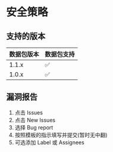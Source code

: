 # 安全策略

## 支持的版本

| 数据包版本 | 数据包支持        |
| ------- | ------------------ |
| 1.1.x   | :white_check_mark: |
| 1.0.x   | :white_check_mark: |

## 漏洞报告

1. 点击 Issues
2. 点击 New Issues
3. 选择 Bug report
4. 按照模板的指示填写并提交(暂时无中翻)
5. 可选添加 Label 或 Assignees
